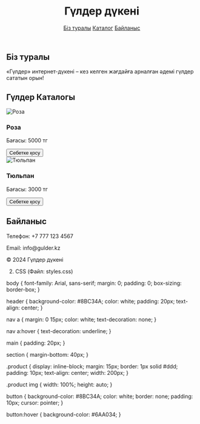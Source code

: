 <!DOCTYPE html>
<html lang="kk">
<head>
    <meta charset="UTF-8">
<meta name="viewport" content="width=device-width, initial-scale=1.0">
    <title>Гүлдер дүкені</title>
    <link rel="stylesheet" href="styles.css">
</head>
<body>
    <header>
        <h1>Гүлдер дүкені</h1>
        <nav>
            <a href="#about">Біз туралы</a>
<a href="#catalog">Каталог</a>
            <a href="#contact">Байланыс</a>
        </nav>
    </header>
    <main>
        <section id="about">
            <h2>Біз туралы</h2>
            <p>«Гүлдер» интернет-дүкені – кез келген жағдайға арналған әдемі гүлдер сататын орын!</p>
        </section>
        <section id="catalog">
            <h2>Гүлдер Каталогы</h2>
            <div class="product" id="rose">
                <img src="rose.jpg" alt="Роза">
                <h3>Роза</h3>
  <p>Бағасы: 5000 тг</p>
                <button onclick="addToCart('Роза')">Себетке қосу</button>
            </div>
            <div class="product" id="tulip">
                <img src="tulip.jpg" alt="Тюльпан">
  <h3>Тюльпан</h3>
                <p>Бағасы: 3000 тг</p>
                <button onclick="addToCart('Тюльпан')">Себетке қосу</button>
            </div>
        </section>
        <section id="contact">
            <h2>Байланыс</h2>
            <p>Телефон: +7 777 123 4567</p>
            <p>Email: info@gulder.kz</p>
        </section>
    </main>
    <footer>
        <p>© 2024 Гүлдер дүкені</p>
    </footer>
    <script src="scripts.js"></script>
</body>
</html>

2. CSS (Файл: styles.css)

body {
    font-family: Arial, sans-serif;
    margin: 0;
    padding: 0;
  box-sizing: border-box;
}

header {
    background-color: #8BC34A;
   color: white;
    padding: 20px;
    text-align: center;
}

nav a {
    margin: 0 15px;
    color: white;
    text-decoration: none;
}

nav a:hover {
    text-decoration: underline;
}

main {
    padding: 20px;
}

section {
    margin-bottom: 40px;
}

.product {
 display: inline-block;
    margin: 15px;
    border: 1px solid #ddd;
    padding: 10px;
    text-align: center;
width: 200px;
}

.product img {
    width: 100%;
    height: auto;
}

button {
    background-color: #8BC34A;
    color: white;
    border: none;
    padding: 10px;
    cursor: pointer;
}

button:hover {
    background-color: #6AA034;
}
